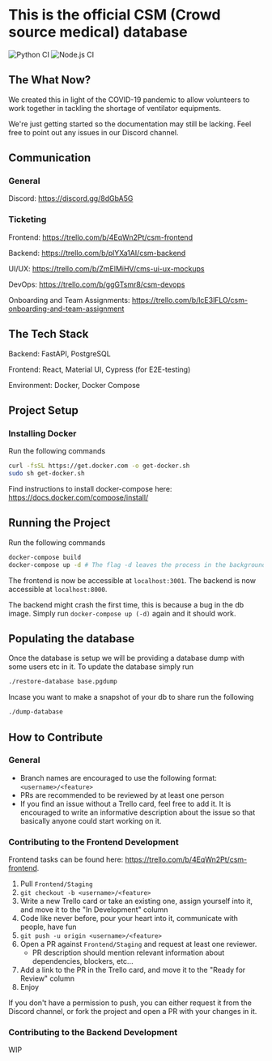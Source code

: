 # This is the official CSM (Crowd source medical) database

![Python CI](https://github.com/crowdsourcemedical/volunteer-database/workflows/Python%20CI/badge.svg)
![Node.js CI](https://github.com/crowdsourcemedical/volunteer-database/workflows/Node.js%20CI/badge.svg)

## The What Now?
We created this in light of the COVID-19 pandemic to allow volunteers to work together in tackling the shortage of ventilator equipments.

We're just getting started so the documentation may still be lacking. Feel free to point out any issues in our Discord channel.

## Communication

### General
Discord: https://discord.gg/8dGbA5G

### Ticketing
Frontend: https://trello.com/b/4EqWn2Pt/csm-frontend

Backend: https://trello.com/b/plYXa1AI/csm-backend

UI/UX: https://trello.com/b/ZmElMiHV/cms-ui-ux-mockups

DevOps: https://trello.com/b/ggGTsmr8/csm-devops

Onboarding and Team Assignments: https://trello.com/b/lcE3lFLO/csm-onboarding-and-team-assignment

## The Tech Stack
Backend: FastAPI, PostgreSQL

Frontend: React, Material UI, Cypress (for E2E-testing)

Environment: Docker, Docker Compose

## Project Setup

### Installing Docker

Run the following commands

```sh
curl -fsSL https://get.docker.com -o get-docker.sh
sudo sh get-docker.sh
```

Find instructions to install docker-compose here: https://docs.docker.com/compose/install/

## Running the Project

Run the following commands

```sh
docker-compose build
docker-compose up -d # The flag -d leaves the process in the background. Feel free to omit it.
```

The frontend is now be accessible at `localhost:3001`. The backend is now accessible at `localhost:8000`.

The backend might crash the first time, this is because a bug in the db image. Simply run `docker-compose up (-d)` again and it should work.

## Populating the database
Once the database is setup we will be providing a database dump with some users etc in it. To update the database simply run 
```sh
./restore-database base.pgdump
```

Incase you want to make a snapshot of your db to share run the following
```sh
./dump-database
```


## How to Contribute

### General
- Branch names are encouraged to use the following format: `<username>/<feature>`
- PRs are recommended to be reviewed by at least one person
- If you find an issue without a Trello card, feel free to add it. It is encouraged to write an informative description
about the issue so that basically anyone could start working on it.

### Contributing to the Frontend Development
Frontend tasks can be found here: https://trello.com/b/4EqWn2Pt/csm-frontend.

1. Pull `Frontend/Staging`
2. `git checkout -b <username>/<feature>`
3. Write a new Trello card or take an existing one, assign yourself into it, and move it to the "In Development" column
4. Code like never before, pour your heart into it, communicate with people, have fun
5. `git push -u origin <username>/<feature>`
6. Open a PR against `Frontend/Staging` and request at least one reviewer.
    - PR description should mention relevant information about dependencies, blockers, etc... 
7. Add a link to the PR in the Trello card, and move it to the "Ready for Review" column
7. Enjoy

If you don't have a permission to push, you can either request it from the Discord channel, or fork the project
and open a PR with your changes in it.  

### Contributing to the Backend Development

WIP
